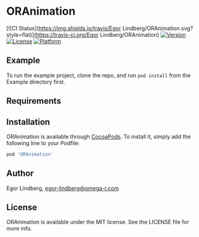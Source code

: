 # ORAnimation

[![CI Status](https://img.shields.io/travis/Egor Lindberg/ORAnimation.svg?style=flat)](https://travis-ci.org/Egor Lindberg/ORAnimation)
[![Version](https://img.shields.io/cocoapods/v/ORAnimation.svg?style=flat)](https://cocoapods.org/pods/ORAnimation)
[![License](https://img.shields.io/cocoapods/l/ORAnimation.svg?style=flat)](https://cocoapods.org/pods/ORAnimation)
[![Platform](https://img.shields.io/cocoapods/p/ORAnimation.svg?style=flat)](https://cocoapods.org/pods/ORAnimation)

## Example

To run the example project, clone the repo, and run `pod install` from the Example directory first.

## Requirements

## Installation

ORAnimation is available through [CocoaPods](https://cocoapods.org). To install
it, simply add the following line to your Podfile:

```ruby
pod 'ORAnimation'
```

## Author

Egor Lindberg, egor-lindberg@omega-r.com

## License

ORAnimation is available under the MIT license. See the LICENSE file for more info.
